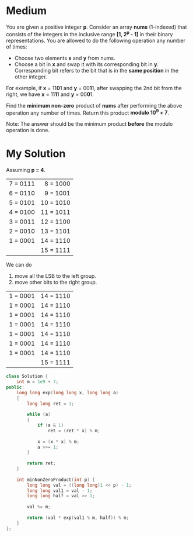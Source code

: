 # Medium

You are given a positive integer **p**. Consider an array **nums** (1-indexed) that consists of the integers in the inclusive range **[1, 2<sup>p</sup> - 1]** in their binary representations. You are allowed to do the following operation any number of times:

- Choose two elements **x** and **y** from nums.
- Choose a bit in **x** and swap it with its corresponding bit in **y**. Corresponding bit refers to the bit that is in the **same position** in the other integer.

For example, if **x** = 11**0**1 and **y** = 00**1**1, after swapping the 2nd bit from the right, we have **x** = 11**1**1 and **y** = 00**0**1.

Find the **minimum non-zero** product of **nums** after performing the above operation any number of times. Return this product **modulo 10<sup>9</sup> + 7**.

Note: The answer should be the minimum product **before** the modulo operation is done.

# My Solution

Assuming **p = 4**.

|  |  |
|-:|-:|
| 7 = 0111 |  8 = 1000 |
| 6 = 0110 |  9 = 1001 |
| 5 = 0101 | 10 = 1010 |
| 4 = 0100 | 11 = 1011 |
| 3 = 0011 | 12 = 1100 |
| 2 = 0010 | 13 = 1101 |
| 1 = 0001 | 14 = 1110 |
|          | 15 = 1111 |

We can do

1. move all the LSB to the left group.
1. move other bits to the right group.

|  |  |
|-:|-:|
| 1 = 0001 | 14 = 1110 |
| 1 = 0001 | 14 = 1110 |
| 1 = 0001 | 14 = 1110 |
| 1 = 0001 | 14 = 1110 |
| 1 = 0001 | 14 = 1110 |
| 1 = 0001 | 14 = 1110 |
| 1 = 0001 | 14 = 1110 |
|          | 15 = 1111 |

```cpp
class Solution {
    int m = 1e9 + 7;
public:
    long long exp(long long x, long long a)
    {
        long long ret = 1;
        
        while (a)
        {
            if (a & 1)
                ret = (ret * x) % m;
            
            x = (x * x) % m;
            a >>= 1;
        }
        
        return ret;
    }
    
    int minNonZeroProduct(int p) {
        long long val = ((long long)1 << p) - 1;
        long long val1 = val - 1;
        long long half = val >> 1;
    
        val %= m;
        
        return (val * exp(val1 % m, half)) % m;
    }
};
```
